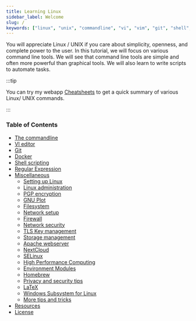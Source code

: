 ```yaml
---
title: Learning Linux
sidebar_label: Welcome
slug: /
keywords: ["linux", "unix", "commandline", "vi", "vim", "git", "shell", "bash", "scripting", "docker", "developer tools", "security", "privacy", "latex", "homebrew"]
---
```


You will appreciate Linux / UNIX if you care about simplicity, openness, and
complete power to the user. In this tutorial, we will focus on various command
line tools. We will see that command line tools are simple and often more
powerful than graphical tools. We will also learn to write scripts to automate
tasks.

:::tip

You can try my webapp [Cheatsheets](https://pranabdas.github.io/cheatsheets/)
to get a quick summary of various Linux/ UNIX commands.

:::

### Table of Contents
+ [The commandline](commandline.md)
+ [VI editor](vi.md)
+ [Git](git.md)
+ [Docker](docker.md)
+ [Shell scripting](shell-scripting.mdx)
+ [Regular Expression](regex.md)
+ [Miscellaneous](/category/misc)
    - [Setting up Linux](setup.md)
    - [Linux administration](administration.md)
    - [PGP encryption](pgp.md)
    - [GNU Plot](gnuplot.md)
    - [Filesystem](filesystem.md)
    - [Network setup](network-setup.md)
    - [Firewall](firewall.md)
    - [Network security](network-security.md)
    - [TLS Key management](tls-key-management.md)
    - [Storage management](storage-management.md)
    - [Apache webserver](apache.md)
    - [NextCloud](nextcloud.md)
    - [SELinux](selinux.md)
    - [High Performance Computing](hpc.md)
    - [Environment Modules](module.mdx)
    - [Homebrew](brew.md)
    - [Privacy and security tips](privacy.md)
    - [LaTeX](latex.md)
    - [Windows Subsystem for Linux](wsl.md)
    - [More tips and tricks](more-tips-tricks.md)
+ [Resources](resources.md)
+ [License](license.md)
